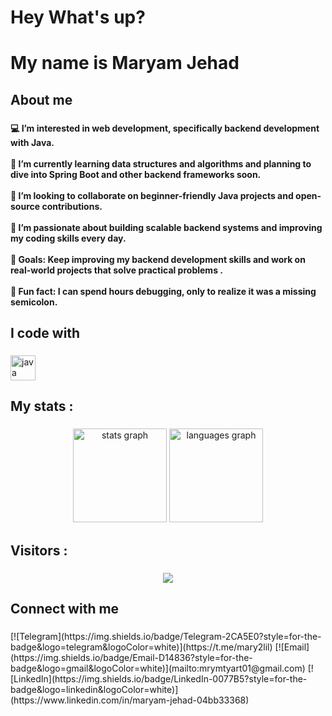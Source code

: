 <h1 align="left">Hey What's up?</h1>

###

<h1 align="left">My name is Maryam Jehad</h1>

###

<h2 align="left">About me</h2>

###

<h4 align="left">💻 I’m interested in web development, specifically backend development with Java.  <br><br>🌱 I’m currently learning data structures and algorithms and planning to dive into Spring Boot and other backend frameworks soon.  <br><br>💞️ I’m looking to collaborate on beginner-friendly Java projects and open-source contributions.  <br><br>🚀 I’m passionate about building scalable backend systems and improving my coding skills every day. <br><br>🎯 Goals: Keep improving my backend development skills and work on real-world projects that solve practical problems .  <br><br>🎲 Fun fact: I can spend hours debugging, only to realize it was a missing semicolon.</h4>

###

<h2 align="left">I code with</h2>

###

<div align="left">
  <img src="https://cdn.jsdelivr.net/gh/devicons/devicon/icons/java/java-original.svg" height="40" alt="java logo"  />
</div>

###

<h2 align="left">My stats  :</h2>

###

<div align="center">
  <img src="https://github-readme-stats.vercel.app/api?username=mary2lil&hide_title=false&hide_rank=false&show_icons=true&include_all_commits=true&count_private=true&disable_animations=false&theme=dracula&locale=en&hide_border=false&order=1" height="150" alt="stats graph"  />
  <img src="https://github-readme-stats.vercel.app/api/top-langs?username=mary2lil&locale=en&hide_title=false&layout=compact&card_width=320&langs_count=5&theme=dracula&hide_border=false&order=2" height="150" alt="languages graph"  />
</div>

###

<h2 align="left">Visitors :</h2>

###

<div align="center">
  <img src="https://visitor-badge.laobi.icu/badge?page_id=mary2lil.mary2lil&"  />
</div>

###

<h2 align="left">Connect with me</h2>

###

<div align="left">
[![Telegram](https://img.shields.io/badge/Telegram-2CA5E0?style=for-the-badge&logo=telegram&logoColor=white)](https://t.me/mary2lil) [![Email](https://img.shields.io/badge/Email-D14836?style=for-the-badge&logo=gmail&logoColor=white)](mailto:mrymtyart01@gmail.com) [![LinkedIn](https://img.shields.io/badge/LinkedIn-0077B5?style=for-the-badge&logo=linkedin&logoColor=white)](https://www.linkedin.com/in/maryam-jehad-04bb33368)
